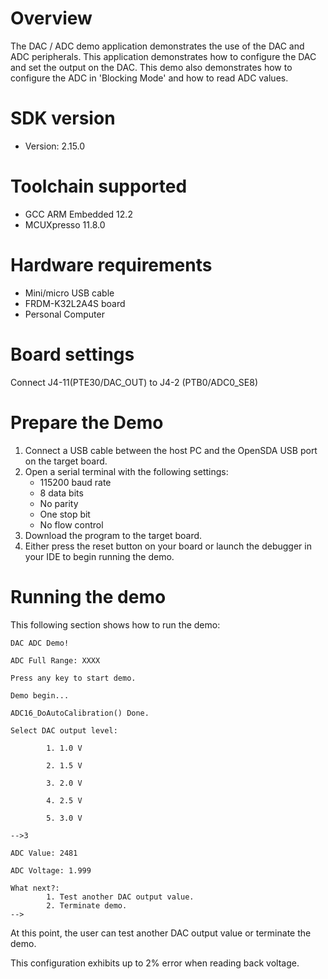 Overview
========

The DAC / ADC demo application demonstrates the use of the DAC and ADC peripherals. This application demonstrates how to
configure the DAC and set the output on the DAC. This demo also demonstrates how to configure the ADC in 'Blocking Mode'
and how to read ADC values.

SDK version
===========
- Version: 2.15.0

Toolchain supported
===================
- GCC ARM Embedded  12.2
- MCUXpresso  11.8.0

Hardware requirements
=====================
- Mini/micro USB cable
- FRDM-K32L2A4S board
- Personal Computer

Board settings
==============
Connect J4-11(PTE30/DAC_OUT) to J4-2 (PTB0/ADC0_SE8)

Prepare the Demo
================
1.  Connect a USB cable between the host PC and the OpenSDA USB port on the target board.
2.  Open a serial terminal with the following settings:
    - 115200 baud rate
    - 8 data bits
    - No parity
    - One stop bit
    - No flow control
3.  Download the program to the target board.
4.  Either press the reset button on your board or launch the debugger in your IDE to begin running the demo.

Running the demo
================

This following section shows how to run the demo:

~~~~~~~~~~~~~~~~~~~~~~~~~~~~~~~~~~~~~~~~~~~~~~~~~~~~~~~~~~~~~~~~~~~~~~~
DAC ADC Demo!

ADC Full Range: XXXX

Press any key to start demo.

Demo begin...

ADC16_DoAutoCalibration() Done.

Select DAC output level:

        1. 1.0 V

        2. 1.5 V

        3. 2.0 V

        4. 2.5 V

        5. 3.0 V

-->3

ADC Value: 2481

ADC Voltage: 1.999

What next?:
        1. Test another DAC output value.
        2. Terminate demo.
-->
~~~~~~~~~~~~~~~~~~~~~~~~~~~~~~~~~~~~~~~~~~~~~~~~~~~~~~~~~~~~~~~~~~~~~~~~~~

At this point, the user can test another DAC output value or terminate the demo.

This configuration exhibits up to 2% error when reading back voltage.
